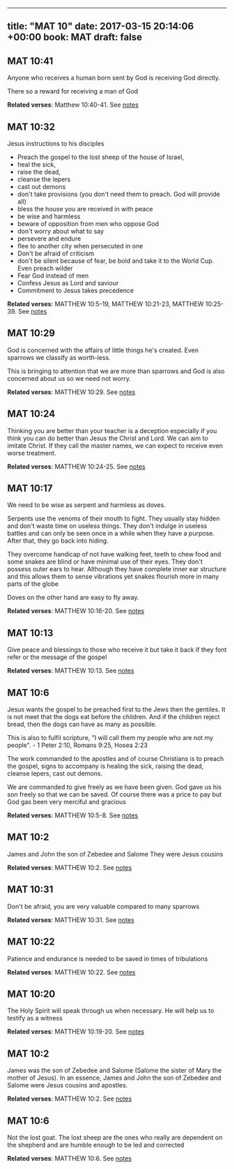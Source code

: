 
---
title: "MAT 10"
date: 2017-03-15 20:14:06 +00:00
book: MAT
draft: false
---

## MAT 10:41

Anyone who receives a human born sent by God is receiving God directly.

There so a reward for receiving a man of God

**Related verses**: Matthew 10:40-41. See [notes](https://my.bible.com/notes/2591684325930689396)


## MAT 10:32

Jesus instructions to his disciples
- Preach the gospel to the lost sheep of the house of Israel, 
- heal the sick, 
- raise the dead, 
- cleanse the lepers 
- cast out demons
- don't take provisions (you don't need them to preach. God will provide all)
- bless the house you are received in with peace
- be wise and harmless
- beware of opposition from men who oppose God
- don't worry about what to say
- persevere and endure
- flee to another city when persecuted in one
- Don't be afraid of criticism
- don't be silent because of fear, be bold and take it to the World Cup. Even preach wilder
- Fear God instead of men
- Confess Jesus as Lord and saviour
- Commitment to Jesus takes precedence

**Related verses**: MATTHEW 10:5-19, MATTHEW 10:21-23, MATTHEW 10:25-39. See [notes](https://my.bible.com/notes/2582615221391319920)


## MAT 10:29

God is concerned with the affairs of little things he's created. Even sparrows we classify as worth-less. 

This is bringing to attention that we are more than sparrows and God is also concerned about us so we need not worry.

**Related verses**: MATTHEW 10:29. See [notes](https://my.bible.com/notes/2581893027019350798)


## MAT 10:24

Thinking you are  better than your teacher is a deception especially if you think you can do better than Jesus the Christ and Lord. We can aim to imitate Christ. If they call the master names, we can expect to receive even worse treatment.

**Related verses**: MATTHEW 10:24-25. See [notes](https://my.bible.com/notes/2581884350531101430)


## MAT 10:17

We need to be wise as serpent and harmless as doves.

Serpents use the venoms of their mouth to fight. They usually stay hidden and don't waste time on useless things. They don't indulge in useless battles and can only be seen once in a while when they have a purpose. After that, they go back into hiding. 

They overcome handicap of not have walking feet, teeth to chew food and some snakes are blind or have minimal use of their eyes. They don't possess outer ears to hear. Although they have complete inner ear structure and this allows them to sense vibrations yet snakes flourish more in many parts of the globe

Doves on the other hand are easy to fly away.

**Related verses**: MATTHEW 10:16-20. See [notes](https://my.bible.com/notes/2581177151089533259)


## MAT 10:13

Give peace and blessings to those who receive it but take it back if they font refer or the message of the gospel

**Related verses**: MATTHEW 10:13. See [notes](https://my.bible.com/notes/2581173432830648638)


## MAT 10:6

Jesus wants the gospel to be preached first to the Jews then the gentiles. It is not meet that the dogs eat before the children. And if the children reject bread, then the dogs can have as many as possible.

This is also to fulfil scripture, "I will call them my people who are not my people". - 1 Peter 2:10, Romans 9:25, Hosea 2:23

The work commanded to the apostles and of course Christians is to preach the gospel, signs to accompany is healing the sick, raising the dead, cleanse lepers, cast out demons.

We are commanded to give freely as we have been given. God gave us his son freely so that we can be saved. Of course there was a price to pay but God gas been very merciful and gracious

**Related verses**: MATTHEW 10:5-8. See [notes](https://my.bible.com/notes/2581171079960322356)


## MAT 10:2

James and John the son of Zebedee and Salome
They were Jesus cousins

**Related verses**: MATTHEW 10:2. See [notes](https://my.bible.com/notes/2579053965891854955)


## MAT 10:31

Don't be afraid, you are very valuable compared to many sparrows

**Related verses**: MATTHEW 10:31. See [notes](https://my.bible.com/notes/2577545801035931817)


## MAT 10:22

Patience and endurance is needed to be saved in times of tribulations

**Related verses**: MATTHEW 10:22. See [notes](https://my.bible.com/notes/2574636187084644860)


## MAT 10:20

The Holy Spirit will speak through us when necessary. He will help us to testify as a witness

**Related verses**: MATTHEW 10:19-20. See [notes](https://my.bible.com/notes/2574634246162080250)


## MAT 10:2

James was the son of Zebedee and Salome (Salome the sister of Mary the mother of Jesus). In an essence, James and John the son of Zebedee and Salome were Jesus cousins and apostles.

**Related verses**: MATTHEW 10:2. See [notes](https://my.bible.com/notes/2573312540239716424)


## MAT 10:6

Not the lost goat. The lost sheep are the ones who really are dependent on the shepherd and are humble enough to be led and corrected

**Related verses**: MATTHEW 10:6. See [notes](https://my.bible.com/notes/2568230106468967331)

